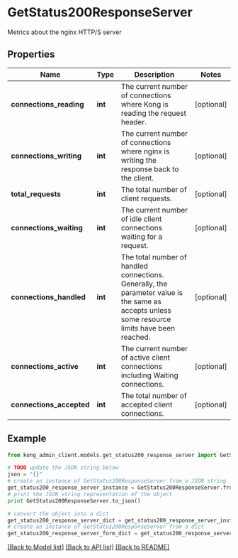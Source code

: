 # GetStatus200ResponseServer

Metrics about the nginx HTTP/S server

## Properties

Name | Type | Description | Notes
------------ | ------------- | ------------- | -------------
**connections_reading** | **int** | The current number of connections where Kong is reading the request header. | [optional] 
**connections_writing** | **int** | The current number of connections where nginx is writing the response back to the client. | [optional] 
**total_requests** | **int** | The total number of client requests. | [optional] 
**connections_waiting** | **int** | The current number of idle client connections waiting for a request. | [optional] 
**connections_handled** | **int** | The total number of handled connections. Generally, the parameter value is the same as accepts unless some resource limits have been reached. | [optional] 
**connections_active** | **int** | The current number of active client connections including Waiting connections. | [optional] 
**connections_accepted** | **int** | The total number of accepted client connections. | [optional] 

## Example

```python
from kong_admin_client.models.get_status200_response_server import GetStatus200ResponseServer

# TODO update the JSON string below
json = "{}"
# create an instance of GetStatus200ResponseServer from a JSON string
get_status200_response_server_instance = GetStatus200ResponseServer.from_json(json)
# print the JSON string representation of the object
print GetStatus200ResponseServer.to_json()

# convert the object into a dict
get_status200_response_server_dict = get_status200_response_server_instance.to_dict()
# create an instance of GetStatus200ResponseServer from a dict
get_status200_response_server_form_dict = get_status200_response_server.from_dict(get_status200_response_server_dict)
```
[[Back to Model list]](../README.md#documentation-for-models) [[Back to API list]](../README.md#documentation-for-api-endpoints) [[Back to README]](../README.md)


